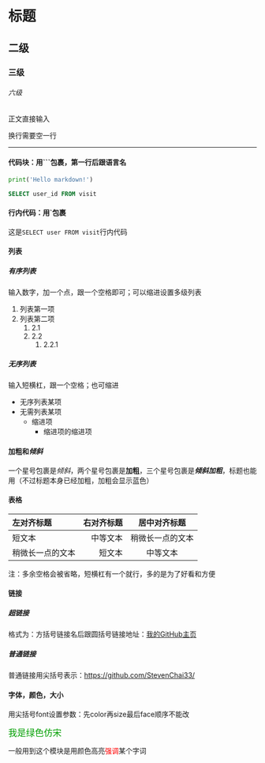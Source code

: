 # 标题
## 二级
### 三级
###### 六级

正文直接输入

换行需要空一行

-------

#### 代码块：用```包裹，第一行后跟语言名
```Python
print('Hello markdown!')
```
```sql
SELECT user_id FROM visit
```

#### 行内代码：用`包裹
这是`SELECT user FROM visit`行内代码

#### 列表
##### 有序列表
输入数字，加一个点，跟一个空格即可；可以缩进设置多级列表
1. 列表第一项
2. 列表第二项
   1. 2.1
   2. 2.2
      1. 2.2.1 
##### 无序列表
输入短横杠，跟一个空格；也可缩进
- 无序列表某项
- 无需列表某项
  - 缩进项
    - 缩进项的缩进项

#### 加粗和*倾斜*
一个星号包裹是*倾斜*，两个星号包裹是**加粗**，三个星号包裹是***倾斜加粗***，标题也能用（不过标题本身已经加粗，加粗会显示蓝色）

#### 表格
| 左对齐标题 | 右对齐标题 | 居中对齐标题 |
| :------- | -------: | :--------: |
|   短文本  |  中等文本 |稍微长一点的文本|
|稍微长一点的文本|短文本 | 中等文本 |

注：多余空格会被省略，短横杠有一个就行，多的是为了好看和方便

#### 链接
##### 超链接
格式为：方括号链接名后跟圆括号链接地址：[我的GitHub主页](https://github.com/StevenChai33/)
##### 普通链接
普通链接用尖括号表示：<https://github.com/StevenChai33/>

#### 字体，颜色，大小
用尖括号font设置参数：先color再size最后face顺序不能改

<font color=#0099ff, size=4, face="仿宋">我是绿色仿宋</font>

一般用到这个模块是用颜色高亮<font color="red">强调</font>某个字词